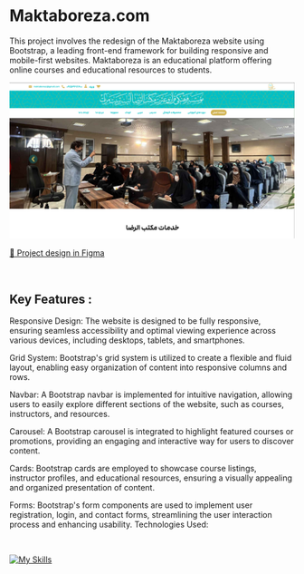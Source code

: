 # Maktaboreza.com
This project involves the redesign of the Maktaboreza website using Bootstrap, a leading front-end framework for building responsive and mobile-first websites. Maktaboreza is an educational platform offering online courses and educational resources to students.
<br/>

<img src="https://github.com/developersaeid/Maktaboreza/blob/main/Screenshot%202025-01-08%20114248.png?raw=true"/>

<a href="https://www.figma.com/design/20stC5kjFQVqSjbeYurjyW/Maktaboreza.com?node-id=0-1&t=eIdEOvRmytoriuzO-1">🔗 Project design in Figma </a>

<br/>

## Key Features :

Responsive Design: The website is designed to be fully responsive, ensuring seamless accessibility and optimal viewing experience across various devices, including desktops, tablets, and smartphones.

Grid System: Bootstrap's grid system is utilized to create a flexible and fluid layout, enabling easy organization of content into responsive columns and rows.

Navbar: A Bootstrap navbar is implemented for intuitive navigation, allowing users to easily explore different sections of the website, such as courses, instructors, and resources.

Carousel: A Bootstrap carousel is integrated to highlight featured courses or promotions, providing an engaging and interactive way for users to discover content.

Cards: Bootstrap cards are employed to showcase course listings, instructor profiles, and educational resources, ensuring a visually appealing and organized presentation of content.

Forms: Bootstrap's form components are used to implement user registration, login, and contact forms, streamlining the user interaction process and enhancing usability.
Technologies Used:

<br/>

[![My Skills](https://skillicons.dev/icons?i=html,css,js,bootstrap)](https://skillicons.dev)


